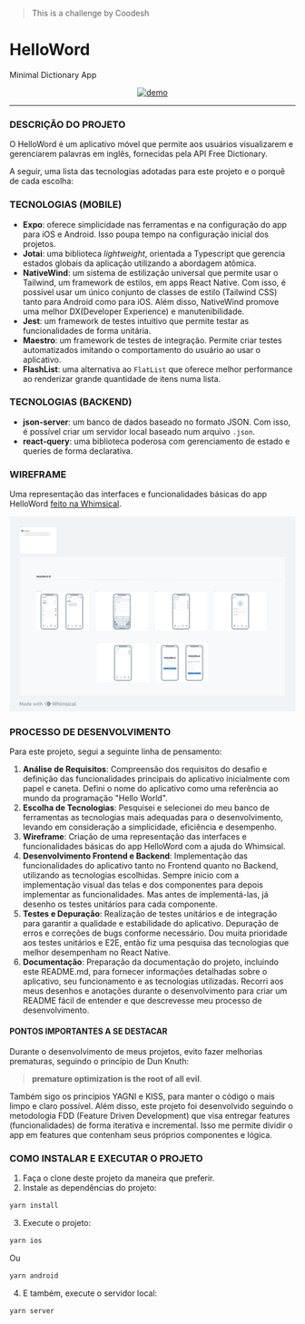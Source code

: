 > This is a challenge by Coodesh

# HelloWord

Minimal Dictionary App

<center>
<a href="https://ibb.co/DzKctTJ"><img src="https://i.ibb.co/gmgq3h2/demo.gif" alt="demo" border="0"></a>
</center>
<hr />

### DESCRIÇÃO DO PROJETO

O HelloWord é um aplicativo móvel que permite aos usuários visualizarem e gerenciarem palavras em inglês, fornecidas pela API Free Dictionary.

A seguir, uma lista das tecnologias adotadas para este projeto e o porquê de cada escolha:

### TECNOLOGIAS (MOBILE)

- **Expo**: oferece simplicidade nas ferramentas e na configuração do app para iOS e Android. Isso poupa tempo na configuração inicial dos projetos.
- **Jotai**: uma biblioteca _lightweight_, orientada a Typescript que gerencia estados globais da aplicação utilizando a abordagem atômica.
- **NativeWind**: um sistema de estilização universal que permite usar o Tailwind, um framework de estilos, em apps React Native. Com isso, é possível usar um único conjunto de classes de estilo (Tailwind CSS) tanto para Android como para iOS. Além disso, NativeWind promove uma melhor DX(Developer Experience) e manutenibilidade.
- **Jest**: um framework de testes intuitivo que permite testar as funcionalidades de forma unitária.
- **Maestro**: um framework de testes de integração. Permite criar testes automatizados imitando o comportamento do usuário ao usar o aplicativo.
- **FlashList**: uma alternativa ao `FlatList` que oferece melhor performance ao renderizar grande quantidade de itens numa lista.

### TECNOLOGIAS (BACKEND)

- **json-server**: um banco de dados baseado no formato JSON. Com isso, é possível criar um servidor local baseado num arquivo `.json`.
- **react-query**: uma biblioteca poderosa com gerenciamento de estado e queries de forma declarativa.

### WIREFRAME

Uma representação das interfaces e funcionalidades básicas do app HelloWord [feito na Whimsical](https://whimsical.com/helloword-EdUUCneCAjg8onnJy3ep8Q).

<img src="./public/whimsical.png" alt="whimsical demo">

### PROCESSO DE DESENVOLVIMENTO

Para este projeto, segui a seguinte linha de pensamento:

1. **Análise de Requisitos**: Compreensão dos requisitos do desafio e definição das funcionalidades principais do aplicativo inicialmente com papel e caneta. Defini o nome do aplicativo como uma referência ao mundo da programação "Hello World".
2. **Escolha de Tecnologias**: Pesquisei e selecionei do meu banco de ferramentas as tecnologias mais adequadas para o desenvolvimento, levando em consideração a simplicidade, eficiência e desempenho.
3. **Wireframe**: Criação de uma representação das interfaces e funcionalidades básicas do app HelloWord com a ajuda do Whimsical.
4. **Desenvolvimento Frontend e Backend**: Implementação das funcionalidades do aplicativo tanto no Frontend quanto no Backend, utilizando as tecnologias escolhidas. Sempre inicio com a implementação visual das telas e dos componentes para depois implementar as funcionalidades. Mas antes de implementá-las, já desenho os testes unitários para cada componente.
5. **Testes e Depuração**: Realização de testes unitários e de integração para garantir a qualidade e estabilidade do aplicativo. Depuração de erros e correções de bugs conforme necessário. Dou muita prioridade aos testes unitários e E2E, então fiz uma pesquisa das tecnologias que melhor desempenham no React Native.
6. **Documentação**: Preparação da documentação do projeto, incluindo este README.md, para fornecer informações detalhadas sobre o aplicativo, seu funcionamento e as tecnologias utilizadas. Recorri aos meus desenhos e anotações durante o desenvolvimento para criar um README fácil de entender e que descrevesse meu processo de desenvolvimento.

#### PONTOS IMPORTANTES A SE DESTACAR

Durante o desenvolvimento de meus projetos, evito fazer melhorias prematuras, seguindo o princípio de Dun Knuth:

> **premature optimization is the root of all evil**.

Também sigo os princípios YAGNI e KISS, para manter o código o mais limpo e claro possível. Além disso, este projeto foi desenvolvido seguindo o metodologia FDD (Feature Driven Development) que visa entregar features (funcionalidades) de forma iterativa e incremental. Isso me permite dividir o app em features que contenham seus próprios componentes e lógica.

### COMO INSTALAR E EXECUTAR O PROJETO

1. Faça o clone deste projeto da maneira que preferir.
2. Instale as dependências do projeto:

```bash
yarn install
```

3. Execute o projeto:

```bash
yarn ios
```

Ou

```bash
yarn android
```

4. E também, execute o servidor local:

```bash
yarn server
```
